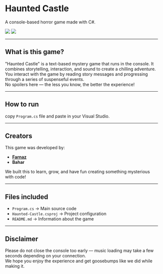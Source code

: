 # Haunted Castle 

A console-based horror game made with C#.
<p >
  <img src="https://img.shields.io/badge/Author-farnaztr-black" />
  <img src="https://img.shields.io/badge/Project-WiFiHunter-yellow" />
</p>

---

## What is this game?

"Haunted Castle" is a text-based mystery game that runs in the console. It combines storytelling, interaction, and sound to create a chilling adventure. You interact with the game by reading story messages and progressing through a series of suspenseful events.  
No spoilers here — the less you know, the better the experience!

---

## How to run

copy  `Program.cs` file and paste in your Visual Studio.

---

## Creators

This game was developed by:

- **[Farnaz](https://github.com/username)**  
- **Bahar** 

We built this to learn, grow, and have fun creating something mysterious with code!

---

## Files included

- `Program.cs` → Main source code  
- `Haunted-Castle.csproj` → Project configuration  
- `README.md` → Information about the game

---

## Disclaimer

Please do not close the console too early — music loading may take a few seconds depending on your connection.  
We hope you enjoy the experience and get goosebumps like we did while making it. 

